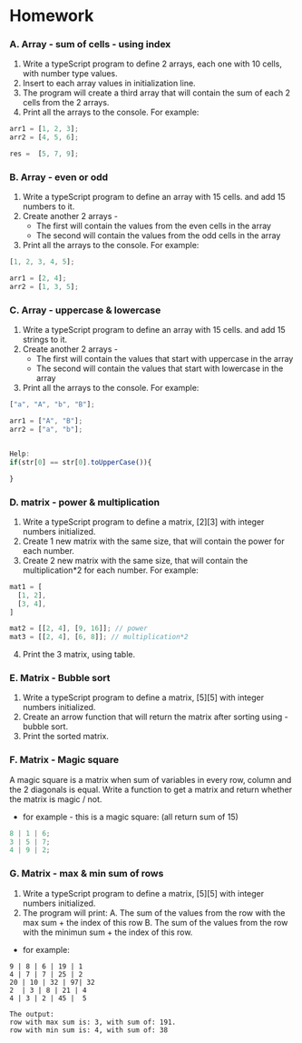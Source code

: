 # Homework

### A. Array - sum of cells - using index

1. Write a typeScript program to define 2 arrays, each one with 10 cells,
   with number type values.
2. Insert to each array values in initialization line.
3. The program will create a third array that will contain the sum of each 2 cells from the 2 arrays.
4. Print all the arrays to the console.
   For example:

```ts
arr1 = [1, 2, 3];
arr2 = [4, 5, 6];

res =  [5, 7, 9];
```

### B. Array - even or odd

1. Write a typeScript program to define an array with 15 cells.
   and add 15 numbers to it.
2. Create another 2 arrays -
   - The first will contain the values from the even cells in the array
   - The second will contain the values from the odd cells in the array
3. Print all the arrays to the console.
   For example:

```ts
[1, 2, 3, 4, 5];

arr1 = [2, 4];
arr2 = [1, 3, 5];
```

### C. Array - uppercase & lowercase

1. Write a typeScript program to define an array with 15 cells.
   and add 15 strings to it.
2. Create another 2 arrays -
   - The first will contain the values that start with uppercase in the array
   - The second will contain the values that start with lowercase in the array
3. Print all the arrays to the console.
   For example:

```ts
["a", "A", "b", "B"];

arr1 = ["A", "B"];
arr2 = ["a", "b"];


Help:
if(str[0] == str[0].toUpperCase()){

}
```

### D. matrix - power & multiplication

1. Write a typeScript program to define a matrix, [2][3] with integer numbers initialized.
2. Create 1 new matrix with the same size, that will contain the power for each number.
3. Create 2 new matrix with the same size, that will contain the multiplication*2 for each number.
   For example:

```ts
mat1 = [
  [1, 2],
  [3, 4],
]

mat2 = [[2, 4], [9, 16]]; // power
mat3 = [[2, 4], [6, 8]]; // multiplication*2

```

4. Print the 3 matrix, using table.

### E. Matrix - Bubble sort

1. Write a typeScript program to define a matrix, [5][5] with integer numbers initialized.
2. Create an arrow function that will return the matrix after sorting using - bubble sort.
3. Print the sorted matrix.

### F. Matrix - Magic square

A magic square is a matrix when sum of variables in every row, column and the 2 diagonals is equal.
Write a function to get a matrix and return whether the matrix is magic / not.

- for example - this is a magic square: (all return sum of 15)

```ts
8 | 1 | 6;
3 | 5 | 7;
4 | 9 | 2;
```

### G. Matrix - max & min sum of rows

1. Write a typeScript program to define a matrix, [5][5] with integer numbers initialized.
2. The program will print:
   A. The sum of the values from the row with the max sum + the index of this row
   B. The sum of the values from the row with the minimun sum + the index of this row.

- for example:

```
9 | 8 | 6 | 19 | 1
4 | 7 | 7 | 25 | 2
20 | 10 | 32 | 97| 32
2  | 3 | 8 | 21 | 4
4 | 3 | 2 | 45 |  5

The output:
row with max sum is: 3, with sum of: 191.
row with min sum is: 4, with sum of: 38
```
